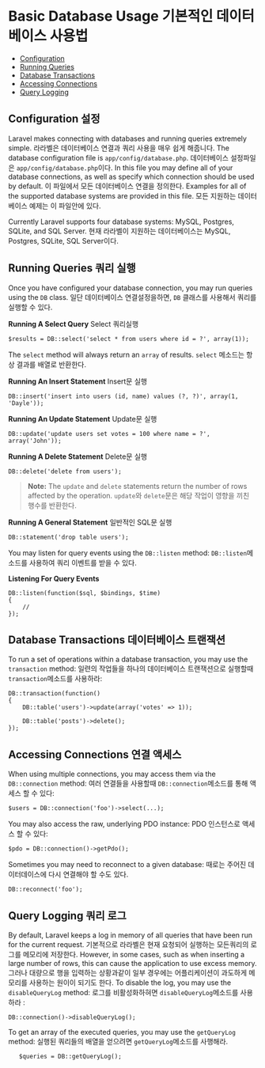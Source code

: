 # Basic Database Usage 기본적인 데이터베이스 사용법

- [Configuration](#configuration)
- [Running Queries](#running-queries)
- [Database Transactions](#database-transactions)
- [Accessing Connections](#accessing-connections)
- [Query Logging](#query-logging)

<a name="configuration"></a>
## Configuration 설정

Laravel makes connecting with databases and running queries extremely simple. 라라벨은 데이터베이스 연결과 쿼리 사용을 매우 쉽게 해줍니다. The database configuration file is `app/config/database.php`. 데이터베이스 설정파일은 `app/config/database.php`이다. In this file you may define all of your database connections, as well as specify which connection should be used by default. 이 파일에서 모든 데이터베이스 연결을 정의한다.  Examples for all of the supported database systems are provided in this file. 모든 지원하는 데이터베이스 예제는 이 파일안에 있다.

Currently Laravel supports four database systems: MySQL, Postgres, SQLite, and SQL Server. 현재 라라벨이 지원하는 데이터베이스는 MySQL, Postgres, SQLite, SQL Server이다.

<a name="running-queries"></a>
## Running Queries 쿼리 실행

Once you have configured your database connection, you may run queries using the `DB` class. 일단 데이터베이스 연결설정을하면, `DB` 클래스를 사용해서 쿼리를 실행할 수 있다. 

**Running A Select Query** Select 쿼리실행

	$results = DB::select('select * from users where id = ?', array(1));

The `select` method will always return an `array` of results. `select` 메소드는 항상 결과를 배열로 반환한다. 

**Running An Insert Statement** Insert문 실행

	DB::insert('insert into users (id, name) values (?, ?)', array(1, 'Dayle'));

**Running An Update Statement** Update문 실행

	DB::update('update users set votes = 100 where name = ?', array('John'));

**Running A Delete Statement** Delete문 실행

	DB::delete('delete from users');

> **Note:** The `update` and `delete` statements return the number of rows affected by the operation. `update`와 `delete`문은 해당 작업이 영향을 끼친 행수를 반환한다.

**Running A General Statement** 일반적인 SQL문 실행

	DB::statement('drop table users');

You may listen for query events using the `DB::listen` method: `DB::listen`메소드를 사용하여 쿼리 이벤트를 받을 수 있다.

**Listening For Query Events**

	DB::listen(function($sql, $bindings, $time)
	{
		//
	});

<a name="database-transactions"></a>
## Database Transactions 데이터베이스 트랜잭션

To run a set of operations within a database transaction, you may use the `transaction` method: 일련의 작업들을 하나의 데이터베이스 트랜잭션으로 실행할때 `transaction`메소드를 사용하라:

	DB::transaction(function()
	{
		DB::table('users')->update(array('votes' => 1));

		DB::table('posts')->delete();
	});

<a name="accessing-connections"></a>
## Accessing Connections 연결 액세스

When using multiple connections, you may access them via the `DB::connection` method:
여러 연결들을 사용할때 `DB::connection`메소드를 통해 액세스 할 수 있다:

	$users = DB::connection('foo')->select(...);

You may also access the raw, underlying PDO instance: PDO 인스턴스로 액세스 할 수 있다:

	$pdo = DB::connection()->getPdo();

Sometimes you may need to reconnect to a given database: 때로는 주어진 데이터데이스에 다시 연결해야 할 수도 있다.

	DB::reconnect('foo');

<a name="query-logging"></a>
## Query Logging 쿼리 로그

By default, Laravel keeps a log in memory of all queries that have been run for the current request. 기본적으로 라라벨은 현재 요청되어 실행하는 모든쿼리의 로그를 메모리에 저장한다. However, in some cases, such as when inserting a large number of rows, this can cause the application to use excess memory. 그러나 대량으로 행을 입력하는 상황과같이 일부 경우에는 어플리케이션이 과도하게 메모리를 사용하는 원이이 되기도 한다. To disable the log, you may use the `disableQueryLog` method: 로그를 비활성화하혀면 `disableQueryLog`메소드를 사용하라 :

	DB::connection()->disableQueryLog();

To get an array of the executed queries, you may use the `getQueryLog` method: 실행된 쿼리들의 배열을 얻으려면 `getQueryLog`메소드를 사행해라.

       $queries = DB::getQueryLog();
